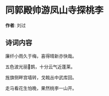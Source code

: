 # 同郭殿帅游凤山寺探桃李

**作者**: 刘过

## 诗词内容

廉纤小雨久于梅，喜得晴新亦快哉。

五色波光丽𫛛鹊，十分云气近蓬莱。

旌旗侧畔宫墙转，戈戟丛中武库回。

走马看花生怕晚，果然桃李一山开。

